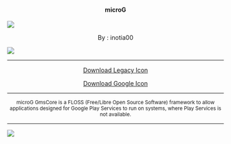 <h4> <p align="center"> microG </p> </h4>

![](https://is.gd/3FVYMW)

<p align="center"> By : inotia00 </p>

![](https://is.gd/ghwVrE)

---

<p align ="center">
<a href="https://is.gd/iIBAm2" class="btn btn-outline-success"> Download Legacy Icon </a>
</p>

<p align ="center">
<a href="https://is.gd/KAR5Gu" class="btn btn-outline-success"> Download Google Icon </a>
</p>

---

<p align="center"> <sub>
microG GmsCore is a FLOSS (Free/Libre Open Source Software) framework to allow applications designed for Google Play Services to run on systems, where Play Services is not available.
</sub> </p>

---

![](https://is.gd/uVvIMS)
